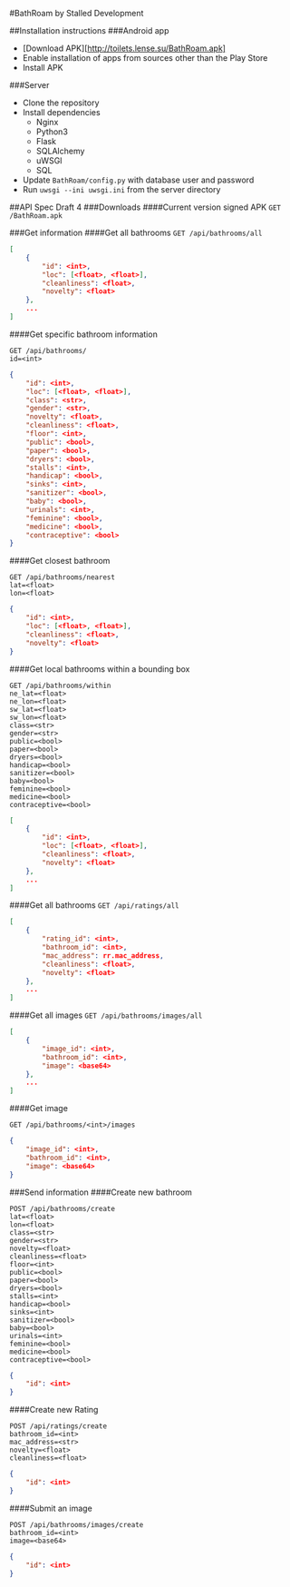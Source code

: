 #BathRoam by Stalled Development

##Installation instructions
###Android app
- [Download APK][http://toilets.lense.su/BathRoam.apk]
- Enable installation of apps from sources other than the Play Store
- Install APK

###Server
- Clone the repository
- Install dependencies
  - Nginx
  - Python3
  - Flask
  - SQLAlchemy
  - uWSGI
  - SQL
- Update `BathRoam/config.py` with database user and password
- Run `uwsgi --ini uwsgi.ini` from the server directory

##API Spec
Draft 4
###Downloads
####Current version signed APK
`GET /BathRoam.apk`

###Get information
####Get all bathrooms
`GET /api/bathrooms/all`
```json
[
	{
		"id": <int>,
		"loc": [<float>, <float>],
		"cleanliness": <float>,
		"novelty": <float>
	},
	...
]
```

####Get specific bathroom information
```
GET /api/bathrooms/
id=<int>
```
```json
{
	"id": <int>,
	"loc": [<float>, <float>],
	"class": <str>,
	"gender": <str>,
	"novelty": <float>,
	"cleanliness": <float>,
	"floor": <int>,
	"public": <bool>,
	"paper": <bool>,
	"dryers": <bool>,
	"stalls": <int>,
	"handicap": <bool>,
	"sinks": <int>,
	"sanitizer": <bool>,
	"baby": <bool>,
	"urinals": <int>,
	"feminine": <bool>,
	"medicine": <bool>,
	"contraceptive": <bool>
}
```

####Get closest bathroom
```
GET /api/bathrooms/nearest
lat=<float>
lon=<float>
```
```json
{
	"id": <int>,
	"loc": [<float>, <float>],
	"cleanliness": <float>,
	"novelty": <float>
}
```

####Get local bathrooms within a bounding box
```
GET /api/bathrooms/within
ne_lat=<float>
ne_lon=<float>
sw_lat=<float>
sw_lon=<float>
class=<str>
gender=<str>
public=<bool>
paper=<bool>
dryers=<bool>
handicap=<bool>
sanitizer=<bool>
baby=<bool>
feminine=<bool>
medicine=<bool>
contraceptive=<bool>
```
```json
[
	{
		"id": <int>,
		"loc": [<float>, <float>],
		"cleanliness": <float>,
		"novelty": <float>
	},
	...
]
```

####Get all bathrooms
`GET /api/ratings/all`
```json
[
	{
		"rating_id": <int>,
		"bathroom_id": <int>,
		"mac_address": rr.mac_address,
		"cleanliness": <float>,
		"novelty": <float>
	},
	...
]

```

####Get all images
`GET /api/bathrooms/images/all`
```json
[
	{
		"image_id": <int>,
		"bathroom_id": <int>,
		"image": <base64>
	},
	...
]
```

####Get image
```
GET /api/bathrooms/<int>/images
```
```json
{
	"image_id": <int>,
	"bathroom_id": <int>,
	"image": <base64>
}
```

###Send information
####Create new bathroom
```
POST /api/bathrooms/create
lat=<float>
lon=<float>
class=<str>
gender=<str>
novelty=<float>
cleanliness=<float>
floor=<int>
public=<bool>
paper=<bool>
dryers=<bool>
stalls=<int>
handicap=<bool>
sinks=<int>
sanitizer=<bool>
baby=<bool>
urinals=<int>
feminine=<bool>
medicine=<bool>
contraceptive=<bool>
```
```json
{
	"id": <int>
}
```

####Create new Rating
```
POST /api/ratings/create
bathroom_id=<int>
mac_address=<str>
novelty=<float>
cleanliness=<float>
```
```json
{
	"id": <int>
}
```

####Submit an image
```
POST /api/bathrooms/images/create
bathroom_id=<int>
image=<base64>
```
```json
{
	"id": <int>
}
```
